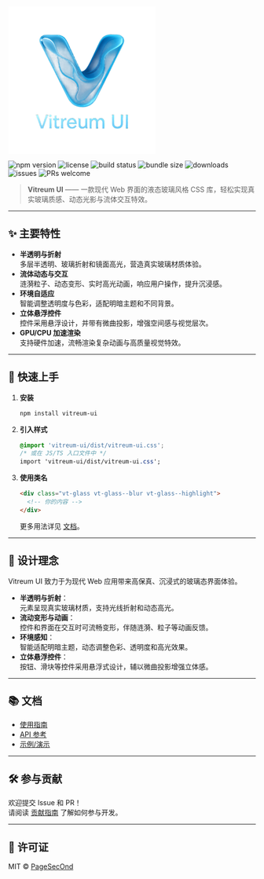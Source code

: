 <img src="logo_clear.png" align="middle" alt="Vitreum UI" width="300" height="300">

![npm version](https://img.shields.io/npm/v/vitreum-ui.svg)
![license](https://img.shields.io/github/license/PageSecOnd/vitreum-ui.svg)
![build status](https://img.shields.io/github/actions/workflow/status/PageSecOnd/vitreum-ui/ci.yml)
![bundle size](https://img.shields.io/bundlephobia/min/vitreum-ui)
![downloads](https://img.shields.io/npm/dm/vitreum-ui.svg)
![issues](https://img.shields.io/github/issues/PageSecOnd/vitreum-ui)
![PRs welcome](https://img.shields.io/badge/PRs-welcome-brightgreen.svg)

> **Vitreum UI** —— 一款现代 Web 界面的液态玻璃风格 CSS 库，轻松实现真实玻璃质感、动态光影与流体交互特效。

---

## ✨ 主要特性

- **半透明与折射**  
  多层半透明、玻璃折射和镜面高光，营造真实玻璃材质体验。
- **流体动态与交互**  
  涟漪粒子、动态变形、实时高光动画，响应用户操作，提升沉浸感。
- **环境自适应**  
  智能调整透明度与色彩，适配明暗主题和不同背景。
- **立体悬浮控件**  
  控件采用悬浮设计，并带有微曲投影，增强空间感与视觉层次。
- **GPU/CPU 加速渲染**  
  支持硬件加速，流畅渲染复杂动画与高质量视觉特效。

---

## 🚀 快速上手

1. **安装**

   ```bash
   npm install vitreum-ui
   ```

2. **引入样式**

   ```css
   @import 'vitreum-ui/dist/vitreum-ui.css';
   /* 或在 JS/TS 入口文件中 */
   import 'vitreum-ui/dist/vitreum-ui.css';
   ```

3. **使用类名**

   ```html
   <div class="vt-glass vt-glass--blur vt-glass--highlight">
     <!-- 你的内容 -->
   </div>
   ```

   更多用法详见 [文档](#文档)。

---

## 🧩 设计理念

Vitreum UI 致力于为现代 Web 应用带来高保真、沉浸式的玻璃态界面体验。

- **半透明与折射**：  
  元素呈现真实玻璃材质，支持光线折射和动态高光。
- **流动变形与动画**：  
  控件和界面在交互时可流畅变形，伴随涟漪、粒子等动画反馈。
- **环境感知**：  
  智能适配明暗主题，动态调整色彩、透明度和高光效果。
- **立体悬浮控件**：  
  按钮、滑块等控件采用悬浮式设计，辅以微曲投影增强立体感。

---

## 📚 文档

- [使用指南](docs/usage.md)
- [API 参考](docs/api.md)
- [示例/演示](docs/examples.md)

---

## 🛠️ 参与贡献

欢迎提交 Issue 和 PR！  
请阅读 [贡献指南](CONTRIBUTING.md) 了解如何参与开发。

---

## 📄 许可证

MIT © [PageSecOnd](https://github.com/PageSecOnd/vitreum-ui)
